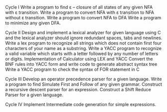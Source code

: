 Cycle I
Write a program to find ε – closure of all states of any given NFA with ε transition.
Write a program to convert NFA with ε transition to NFA without  ε transition.
Write a program to convert NFA to DFA
Write a program to minimize any given DFA.

Cycle II 
Design and implement a lexical analyzer for given language using C and the lexical analyzer should ignore redundant spaces, tabs and newlines.
Write a lex program to recognize all strings which does not contain first four characters of your name as a substring.
Write a YACC program to recognize a valid variable which starts with a letter followed by any number of letters or digits.
Implementation of Calculator using LEX and YACC
Convert the BNF rules into YACC form and write code to generate  abstract syntax tree
Write a YACC program to check the syntax of FOR statement in C

Cycle III
Develop an operator precedence parser for a given language.
Write a program to find Simulate First and Follow of any given grammar.
Construct a recursive descent parser for an expression.
Construct a Shift Reduce Parser for a given language.

Cycle IV
Implement Intermediate code generation for simple expressions.

